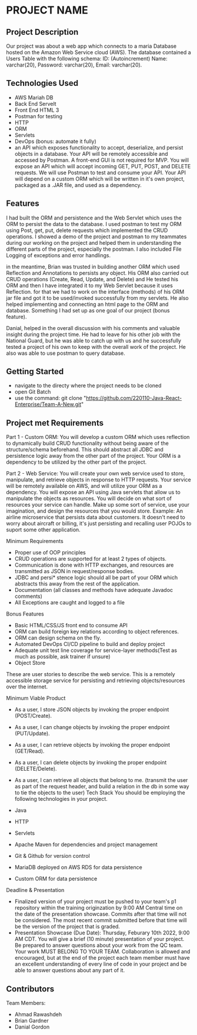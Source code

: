 # PROJECT NAME

## Project Description

Our project was about a web app which connects to a maria Database hosted on the Amazon Web Service cloud (AWS). 
The database contained a Users Table with the following schema:
ID: (Autoincrement)
Name: varchar(20),
Password: varchar(20),
Email: varchar(20).

## Technologies Used

* AWS Mariah DB 
* Back End Servelt 
* Front End HTML 3 
* Postman for testing
* HTTP
* ORM
* Servlets
* DevOps (bonus: automate it fully)
* an API which exposes functionality to accept, deserialize, and persist objects in a database. Your API will be remotely accessible and accessed by Postman. A front-end GUI is not required for MVP. You will expose an API which will accept incoming GET, PUT, POST, and DELETE requests. We will use Postman to test and consume your API. Your API will depend on a custom ORM which will be written in it's own project, packaged as a .JAR file, and used as a dependency.


## Features

I had built the ORM and persistence and the Web Servlet which uses the ORM to persist the data to the database. 
I used postman to test my ORM using Post, get, put, delete requests which implemented the CRUD operations. 
I showed a demo of the project and postman to my teammates during our working on the project and helped them in understanding the different parts of the project, especially the postman. 
I also included File Logging of exceptions and error handlings. 

in the meantime, Brian was trusted in building another ORM which used Reflection and Annotations to persists any object. 
His ORM also carried out CRUD operations (Create, Read, Update, and Delete) and He tested his ORM and then I have integrated it to my Web Servlet because it uses Reflection. 
for that we had to work on the interface (methods) of his ORM jar file and got it to be used/invoked successfully from my servlets. 
He also helped implementing and connecting an html page to the ORM and database. Something I had set up as one goal of our project (bonus feature). 

Danial, helped in the overall discussion with his comments and valuable insight during the project time. He had to leave for his other job with the National Guard, 
but he was able to catch up with us and he successfully tested a project of his own to keep with the overall work of the project. 
He also was able to use postman to query database.  

## Getting Started
   
* navigate to the directy where the project needs to be cloned
* open Git Batch
* use the command: git clone "https://github.com/220110-Java-React-Enterprise/Team-A-New.git"

## Project met Requirements

Part 1 - Custom ORM:
You will develop a custom ORM which uses reflection to dynamically build CRUD functionality without being aware of the structure/schema beforehand. This should abstract all JDBC and persistence logic away from the other part of the project. Your ORM is a dependency to be utilized by the other part of the project.

Part 2 - Web Service:
You will create your own web service used to store, manipulate, and retrieve objects in response to HTTP requests. Your service will be remotely available on AWS, and will utilize your ORM as a dependency. You will expose an API using Java servlets that allow us to manipulate the objects as resources. You will decide on what sort of resources your service can handle. Make up some sort of service, use your imagination, and design the resources that you would store. Example: An airline microservice that persists data about customers. It doesn't need to worry about aircraft or billing, it's just persisting and recalling user POJOs to suport some other application.

Minimum Requirements
* Proper use of OOP principles
* CRUD operations are supported for at least 2 types of objects.
* Communication is done with HTTP exchanges, and resources are transmitted as JSON in request/response bodies.
* JDBC and persi* stence logic should all be part of your ORM which abstracts this away from the rest of the application.
* Documentation (all classes and methods have adequate Javadoc comments)
* All Exceptions are caught and logged to a file
 
 Bonus Features
* Basic HTML/CSS/JS front end to consume API
* ORM can build foreign key relations according to object references.
* ORM can design schema on the fly.
* Automated DevOps CI/CD pipeline to build and deploy project
* Adequate unit test line coverage for service-layer methods(Test as much as possible, ask trainer if unsure)
* Object Store

These are user stories to describe the web service. This is a remotely accessible storage service for persisting and retrieving objects/resources over the internet.

Minimum Viable Product
* As a user, I store JSON objects by invoking the proper endpoint (POST/Create).
* As a user, I can change objects by invoking the proper endpoint (PUT/Update).
* As a user, I can retrieve objects by invoking the proper endpoint (GET/Read).
* As a user, I can delete objects by invoking the proper endpoint (DELETE/Delete).
* As a user, I can retrieve all objects that belong to me. (transmit the user as part of the request header, and build a relation in the db in some way to tie the objects to the user)
Tech Stack
You should be employing the following technologies in your project.

* Java 
* HTTP
* Servlets
* Apache Maven for dependencies and project management
* Git & Github for version control
* MariaDB deployed on AWS RDS for data persistence
* Custom ORM for data persistence

Deadline & Presentation
* Finalized version of your project must be pushed to your team's p1 repository within the training originzation by 9:00 AM Central time on the date of the presentation showcase. Commits after that time will not be considered. The most recent commit submitted before that time will be the version of the project that is graded.
* Presentation Showcase (Due Date): Thursday, Feburary 10th 2022, 9:00 AM CDT.
You will give a brief (10 minute) presentation of your project. Be prepared to answer questions about your work from the QC team.
Your work MUST BELONG TO YOUR TEAM. Collaboration is allowed and encouraged, but at the end of the project each team member must have an excellent understanding of every line of code in your project and be able to answer questions about any part of it.


## Contributors

Team Members: 
  * Ahmad Rawashdeh
  * Brian Gardner 
  * Danial Gordon
  

